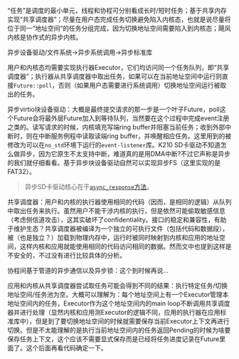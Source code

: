 “任务”是调度的最小单元，线程和协程可分别看成长时/短时任务；基于共享内存实现“共享调度器”；尽量在用户态完成任务切换避免陷入内核态，也就是说尽量将位于同一“地址空间”的任务分组完成，因为切换地址空间需要陷入到内核态；飓风内核是协作式的异步内核。

异步设备驱动/文件系统->异步系统调用->异步标准库

用户和内核态均需要实现执行器Executor，它们均访问同一个任务队列，即“共享调度器”；执行器从共享调度器中取出任务，如果可以在当前地址空间中运行则直接`Future::poll`，否则（如果用户态需要进行系统调用）切换地址空间运行被取出的任务。

异步virtio块设备驱动：大概是最终提交请求的那一步是一个叶子Future，poll这个Future会将最外层Future加入到等待队列，当然要在这个过程中完成event注册之类的。读写请求的时候，内核填充写端ring buffer并阻塞当前任务；收到外部中断时，则在中断服务例程中读取读端ring buffer，并唤醒相应任务。这里用到的被修改为可以在``no_std``环境下运行的`event-listener`库。K210 SD卡驱动不知道怎么做异步，因为它原生不太支持中断，难道真的是用DMA中断?不过它声称是异步的我们就仔细看看。基于异步块设备驱动自然可以实现异步FS（这里实现的是FAT32）。

> 异步SD卡驱动核心在于[`async_response`方法](https://github.com/HUST-OS/tornado-os/blob/main/async-sd/src/lib.rs#L341)。

共享调度器：用户和内核的执行器使用相同的代码（因而，是相同的逻辑）从队列中取出任务来执行。虽然用户不能干涉内核的执行，但是依然可能偷取敏感信息（考虑侧信道攻击），这其实破坏了confidentiality。接口的稳定和兼容性，有助于维护生态？共享调度器被编译为一个独立的可执行文件（包括代码和数据段），被（也是独立？）加载到物理内存中，运行时被同时映射到内核和应用的地址空间，这样内核和应用就能使用相同的代码访问相同的数据。然而文中也提到这样是不安全的，不过没有进行比较具体的分析。

协程间基于管道的异步通信以及异步锁：这个到时候再说...

应用和内核从共享调度器尝试取任务可能会得到不同的结果：执行特定任务/切换地址空间/任务池为空。大概可以理解为：每个地址空间上有一个Executor管理本地址空间内的任务，Executor作为这个地址空间内的main loop不断调用共享调度器并进行处理（显然内核和应用测Executor的逻辑不同，应用的执行器在应用标准库中），但是到了要切换地址空间的时候就需要保存当前Executor上下文再进行切换。但是不太能理解的是执行当前地址空间内的任务返回Pending的时候为啥要保存任务上下文，这个应该不需要显式保存而是已经将任务进度记录在Future里面了。这个后面再看代码确定一下。